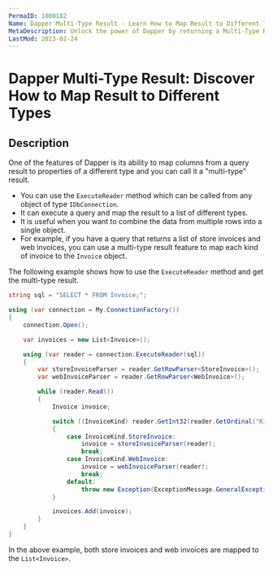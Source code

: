 ```yaml
---
PermaID: 1000182
Name: Dapper Multi-Type Result - Learn How to Map Result to Different Types
MetaDescription: Unlock the power of Dapper by returning a Multi-Type Result to map multiple types from an inheritance. Learn how to query your database and map your inheritance such as `TPC`, `TPT`, and `TPH`.
LastMod: 2023-02-24
---
```


# Dapper Multi-Type Result: Discover How to Map Result to Different Types

## Description

One of the features of Dapper is its ability to map columns from a query result to properties of a different type and you can call it a "multi-type" result. 

 - You can use the `ExecuteReader` method which can be called from any object of type `IDbConnection`. 
 - It can execute a query and map the result to a list of different types.
 - It is useful when you want to combine the data from multiple rows into a single object. 
 - For example, if you have a query that returns a list of store invoices and web invoices, you can use a multi-type result feature to map each kind of invoice to the `Invoice` object.

The following example shows how to use the `ExecuteReader` method and get the multi-type result.

```csharp
string sql = "SELECT * FROM Invoice;";

using (var connection = My.ConnectionFactory())
{
    connection.Open();

    var invoices = new List<Invoice>();

    using (var reader = connection.ExecuteReader(sql))
    {
        var storeInvoiceParser = reader.GetRowParser<StoreInvoice>();
        var webInvoiceParser = reader.GetRowParser<WebInvoice>();

        while (reader.Read())
        {
            Invoice invoice;

            switch ((InvoiceKind) reader.GetInt32(reader.GetOrdinal("Kind")))
            {
                case InvoiceKind.StoreInvoice:
                    invoice = storeInvoiceParser(reader);
                    break;
                case InvoiceKind.WebInvoice:
                    invoice = webInvoiceParser(reader);
                    break;
                default:
                    throw new Exception(ExceptionMessage.GeneralException);
            }

            invoices.Add(invoice);
        }
    }
}
```

In the above example, both store invoices and web invoices are mapped to the `List<Invoice>`.
